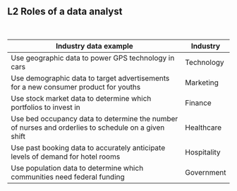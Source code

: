 ## L2 Roles of a data analyst

&nbsp;

| Industry data example                                                                               | Industry    |
| --------------------------------------------------------------------------------------------------- | ----------- |
| Use geographic data to power GPS technology in cars                                                 | Technology  |
| Use demographic data to target advertisements for a new consumer product for youths                 | Marketing   |
| Use stock market data to determine which portfolios to invest in                                    | Finance     |
| Use bed occupancy data to determine the number of nurses and orderlies to schedule on a given shift | Healthcare  |
| Use past booking data to accurately anticipate levels of demand for hotel rooms                     | Hospitality |
| Use population data to determine which communities need federal funding                             | Government  |
